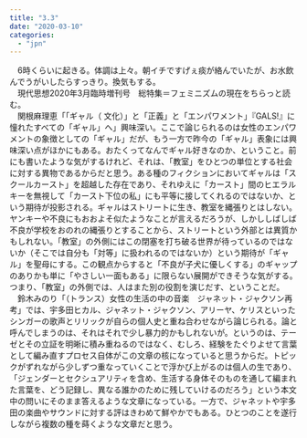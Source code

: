 ```yaml
---
title: "3.3"
date: "2020-03-10"
categories: 
  - "jpn"
---
```


　6時くらいに起きる。体調は上々。朝イチですげぇ痰が絡んでいたが、お水飲んでうがいしたらすっきり。換気もする。  
　現代思想2020年3月臨時増刊号　総特集＝フェミニズムの現在をちらっと読む。  
　関根麻理恵「「ギャル（ 文化）」と「正義」と「エンパワメント」『GALS!』に憧れたすべての「ギャル」へ」興味深い。ここで論じられるのは女性のエンパワメントの象徴としての「ギャル」だが、もう一方で昨今の「ギャル」表象には興味深い点がほかにもある。おたくってなんでギャル好きなのか、ということ。前にも書いたような気がするけれど、それは、「教室」をひとつの単位とする社会に対する異物であるからだと思う。ある種のフィクションにおいてギャルは「スクールカースト」を超越した存在であり、それゆえに「カースト」間のヒエラルキーを無視して「カースト下位の私」にも平等に接してくれるのではないか、という期待が投影される。ギャルはストリートに生き、教室を縄張りとはしない。ヤンキーや不良にもおおよそ似たようなことが言えるだろうが、しかししばしば不良が学校をおのれの縄張りとすることから、ストリートという外部とは異質かもしれない。「教室」の外側にはこの閉塞を打ち破る世界が待っているのではないか（そこでは自分も「対等」に扱われるのではないか）という期待が「ギャル」を聖母にする。この観点からすると「不良が子犬に優しくする」のギャップのありかも単に「やさしい一面もある」に限らない展開ができそうな気がする。つまり、「教室」の外側では、人はまた別の役割を演じだす、ということだ。  
　鈴木みのり「（トランス）女性の生活の中の音楽　ジャネット・ジャクソン再考」では、宇多田ヒカル、ジャネット・ジャクソン、アリーヤ、ケリスといったシンガーの歌声とリリックが自らの個人史と重ね合わせながら論じられる。論と呼んでしまうのは、それはそれで少し暴力的かもしれないが。というのは、テーゼとその立証を明晰に積み重ねるのではなく、むしろ、経験をたぐりよせて言葉として編み直すプロセス自体がこの文章の核になっていると思うからだ。トピックがずれながら少しずつ重なっていくことで浮かび上がるのは個人の生であり、「ジェンダーとセクシュアリティを含め、生活する身体そのものを通して編まれた言葉を、どう記録し、異なる誰かのために残していけるのだろう」という本文中の問いにそのまま答えるような文章になっている。一方で、ジャネットや宇多田の楽曲やサウンドに対する評はきわめて鮮やかでもある。ひとつのことを遂行しながら複数の種を蒔くような文章だと思う。
